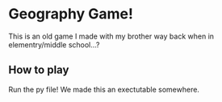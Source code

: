 # Geography Game!

This is an old game I made with my brother way back when in elementry/middle school...?

## How to play

Run the py file! We made this an exectutable somewhere.
